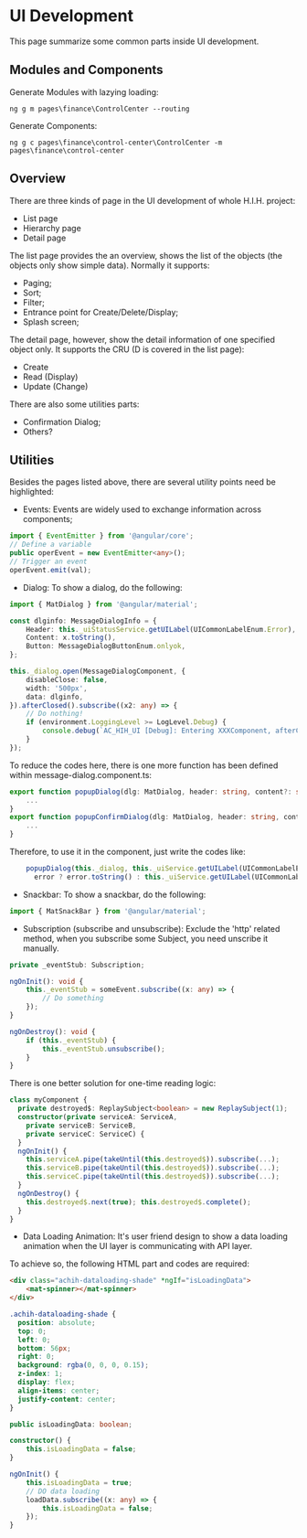 # UI Development
This page summarize some common parts inside UI development.

## Modules and Components
Generate Modules with lazying loading:
```
ng g m pages\finance\ControlCenter --routing
```

Generate Components:
```
ng g c pages\finance\control-center\ControlCenter -m pages\finance\control-center
```

## Overview
There are three kinds of page in the UI development of whole H.I.H. project:
- List page
- Hierarchy page
- Detail page

The list page provides the an overview, shows the list of the objects (the objects only show simple data). Normally it supports:
- Paging;
- Sort;
- Filter;
- Entrance point for Create/Delete/Display;
- Splash screen;

The detail page, however, show the detail information of one specified object only. It supports the CRU (D is covered in the list page):
- Create
- Read (Display)
- Update (Change)

There are also some utilities parts:
- Confirmation Dialog;
- Others?

## Utilities
Besides the pages listed above, there are several utility points need be highlighted:
- Events: Events are widely used to exchange information across components;
```typescript
import { EventEmitter } from '@angular/core';
// Define a variable
public operEvent = new EventEmitter<any>();
// Trigger an event
operEvent.emit(val);
```
- Dialog: To show a dialog, do the following:
```typescript
import { MatDialog } from '@angular/material';

const dlginfo: MessageDialogInfo = {
    Header: this._uiStatusService.getUILabel(UICommonLabelEnum.Error),
    Content: x.toString(),
    Button: MessageDialogButtonEnum.onlyok,
};

this._dialog.open(MessageDialogComponent, {
    disableClose: false,
    width: '500px',
    data: dlginfo,
}).afterClosed().subscribe((x2: any) => {
    // Do nothing!
    if (environment.LoggingLevel >= LogLevel.Debug) {
        console.debug(`AC_HIH_UI [Debug]: Entering XXXComponent, afterClosed, Message dialog result ${x2}`);
    }
});
```

To reduce the codes here, there is one more function has been defined within message-dialog.component.ts:
```typescript
export function popupDialog(dlg: MatDialog, header: string, content?: string, contentTable?: InfoMessage[]): MatDialogRef<any> {
    ...
}
export function popupConfirmDialog(dlg: MatDialog, header: string, content?: string, contentTable?: InfoMessage[]): MatDialogRef<any> {
    ...
}
```

Therefore, to use it in the component, just write the codes like:
```typescript
    popupDialog(this._dialog, this._uiService.getUILabel(UICommonLabelEnum.Error),
      error ? error.toString() : this._uiService.getUILabel(UICommonLabelEnum.Error));
```

- Snackbar: To show a snackbar, do the following:
```typescript
import { MatSnackBar } from '@angular/material';
```

- Subscription (subscribe and unsubscribe): Exclude the 'http' related method, when you subscribe some Subject, you need unscribe it manually.
```typescript
private _eventStub: Subscription;

ngOnInit(): void {
    this._eventStub = someEvent.subscribe((x: any) => {
        // Do something
    });
}

ngOnDestroy(): void {
    if (this._eventStub) {
        this._eventStub.unsubscribe();
    }
}
```

There is one better solution for one-time reading logic:
```typescript
class myComponent { 
  private destroyed$: ReplaySubject<boolean> = new ReplaySubject(1); 
  constructor(private serviceA: ServiceA, 
    private serviceB: ServiceB, 
    private serviceC: ServiceC) {
  } 
  ngOnInit() { 
    this.serviceA.pipe(takeUntil(this.destroyed$)).subscribe(...); 
    this.serviceB.pipe(takeUntil(this.destroyed$)).subscribe(...); 
    this.serviceC.pipe(takeUntil(this.destroyed$)).subscribe(...); 
  } 
  ngOnDestroy() { 
    this.destroyed$.next(true); this.destroyed$.complete(); 
  }
}
```

- Data Loading Animation: It's user friend design to show a data loading animation when the UI layer is communicating with API layer.

To achieve so, the following HTML part and codes are required:
```html
<div class="achih-dataloading-shade" *ngIf="isLoadingData">
    <mat-spinner></mat-spinner>
</div>
```

```css
.achih-dataloading-shade {
  position: absolute;
  top: 0;
  left: 0;
  bottom: 56px;
  right: 0;
  background: rgba(0, 0, 0, 0.15);
  z-index: 1;
  display: flex;
  align-items: center;
  justify-content: center;
}
```

```typescript
public isLoadingData: boolean;

constructor() {
    this.isLoadingData = false;
}

ngOnInit() {
    this.isLoadingData = true;
    // DO data loading
    loadData.subscribe((x: any) => {
        this.isLoadingData = false;
    });
}
```
